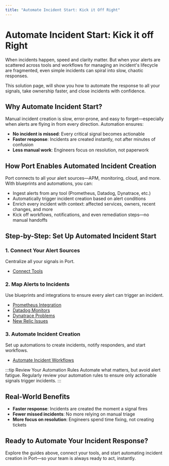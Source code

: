 ```yaml
---
title: "Automate Incident Start: Kick it Off Right"
---
```


# Automate Incident Start: Kick it off Right

When incidents happen, speed and clarity matter. But when your alerts are scattered across tools and workflows for managing an incident's lifecycle are fragmented, even simple incidents can spiral into slow, chaotic responses.

This solution page, will show you how to automate the response to all your signals, take ownership faster, and close incidents with confidence.

## Why Automate Incident Start?

Manual incident creation is slow, error-prone, and easy to forget—especially when alerts are flying in from every direction. Automation ensures:

- **No incident is missed**: Every critical signal becomes actionable
- **Faster response**: Incidents are created instantly, not after minutes of confusion
- **Less manual work**: Engineers focus on resolution, not paperwork

## How Port Enables Automated Incident Creation

Port connects to all your alert sources—APM, monitoring, cloud, and more. With blueprints and automations, you can:

- Ingest alerts from any tool (Prometheus, Datadog, Dynatrace, etc.)
- Automatically trigger incident creation based on alert conditions
- Enrich every incident with context: affected services, owners, recent changes, and more
- Kick off workflows, notifications, and even remediation steps—no manual handoffs

## Step-by-Step: Set Up Automated Incident Start

### 1. Connect Your Alert Sources
Centralize all your signals in Port.
- [Connect Tools](../../getting-started/connect-tools.md)

### 2. Map Alerts to Incidents
Use blueprints and integrations to ensure every alert can trigger an incident.
- [Prometheus Integration](../../build-your-software-catalog/custom-integration/webhook/examples/prometheus.md)
- [Datadog Monitors](../../build-your-software-catalog/sync-data-to-catalog/apm-alerting/datadog/examples.md)
- [Dynatrace Problems](../../build-your-software-catalog/sync-data-to-catalog/apm-alerting/dynatrace)
- [New Relic Issues](../../build-your-software-catalog/sync-data-to-catalog/apm-alerting/newrelic.md)

### 3. Automate Incident Creation
Set up automations to create incidents, notify responders, and start workflows.
- [Automate Incident Workflows](../../actions-and-automations/actions-and-automations.md)

:::tip Review Your Automation Rules
Automate what matters, but avoid alert fatigue. Regularly review your automation rules to ensure only actionable signals trigger incidents.
:::

## Real-World Benefits
- **Faster response**: Incidents are created the moment a signal fires
- **Fewer missed incidents**: No more relying on manual triage
- **More focus on resolution**: Engineers spend time fixing, not creating tickets

## Ready to Automate Your Incident Response?
Explore the guides above, connect your tools, and start automating incident creation in Port—so your team is always ready to act, instantly.

